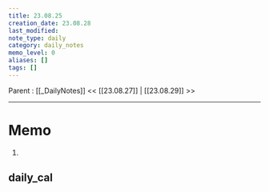 ```yaml
---
title: 23.08.25
creation_date: 23.08.28
last_modified: 
note_type: daily
category: daily_notes
memo_level: 0
aliases: []
tags: []
---
```

Parent : [[_DailyNotes]]
<< [[23.08.27]] | [[23.08.29]] >>

---
# Memo

1.  

## daily_cal
